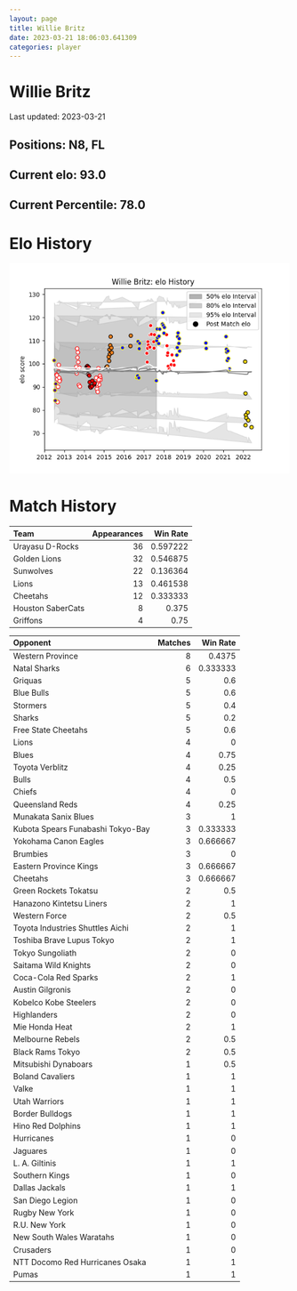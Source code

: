 ```yaml
---  
layout: page  
title: Willie Britz  
date: 2023-03-21 18:06:03.641309  
categories: player  
---
```

# Willie Britz


Last updated: 2023-03-21
## Positions: N8, FL

## Current elo: 93.0

## Current Percentile: 78.0

# Elo History


![elo history](history_WillieBritz.png)
# Match History


| Team              |   Appearances |   Win Rate |
|:------------------|--------------:|-----------:|
| Urayasu D-Rocks   |            36 |   0.597222 |
| Golden Lions      |            32 |   0.546875 |
| Sunwolves         |            22 |   0.136364 |
| Lions             |            13 |   0.461538 |
| Cheetahs          |            12 |   0.333333 |
| Houston SaberCats |             8 |   0.375    |
| Griffons          |             4 |   0.75     |

| Opponent                          |   Matches |   Win Rate |
|:----------------------------------|----------:|-----------:|
| Western Province                  |         8 |   0.4375   |
| Natal Sharks                      |         6 |   0.333333 |
| Griquas                           |         5 |   0.6      |
| Blue Bulls                        |         5 |   0.6      |
| Stormers                          |         5 |   0.4      |
| Sharks                            |         5 |   0.2      |
| Free State Cheetahs               |         5 |   0.6      |
| Lions                             |         4 |   0        |
| Blues                             |         4 |   0.75     |
| Toyota Verblitz                   |         4 |   0.25     |
| Bulls                             |         4 |   0.5      |
| Chiefs                            |         4 |   0        |
| Queensland Reds                   |         4 |   0.25     |
| Munakata Sanix Blues              |         3 |   1        |
| Kubota Spears Funabashi Tokyo-Bay |         3 |   0.333333 |
| Yokohama Canon Eagles             |         3 |   0.666667 |
| Brumbies                          |         3 |   0        |
| Eastern Province Kings            |         3 |   0.666667 |
| Cheetahs                          |         3 |   0.666667 |
| Green Rockets Tokatsu             |         2 |   0.5      |
| Hanazono Kintetsu Liners          |         2 |   1        |
| Western Force                     |         2 |   0.5      |
| Toyota Industries Shuttles Aichi  |         2 |   1        |
| Toshiba Brave Lupus Tokyo         |         2 |   1        |
| Tokyo Sungoliath                  |         2 |   0        |
| Saitama Wild Knights              |         2 |   0        |
| Coca-Cola Red Sparks              |         2 |   1        |
| Austin Gilgronis                  |         2 |   0        |
| Kobelco Kobe Steelers             |         2 |   0        |
| Highlanders                       |         2 |   0        |
| Mie Honda Heat                    |         2 |   1        |
| Melbourne Rebels                  |         2 |   0.5      |
| Black Rams Tokyo                  |         2 |   0.5      |
| Mitsubishi Dynaboars              |         1 |   0.5      |
| Boland Cavaliers                  |         1 |   1        |
| Valke                             |         1 |   1        |
| Utah Warriors                     |         1 |   1        |
| Border Bulldogs                   |         1 |   1        |
| Hino Red Dolphins                 |         1 |   1        |
| Hurricanes                        |         1 |   0        |
| Jaguares                          |         1 |   0        |
| L. A. Giltinis                    |         1 |   1        |
| Southern Kings                    |         1 |   0        |
| Dallas Jackals                    |         1 |   1        |
| San Diego Legion                  |         1 |   0        |
| Rugby New York                    |         1 |   0        |
| R.U. New York                     |         1 |   0        |
| New South Wales Waratahs          |         1 |   0        |
| Crusaders                         |         1 |   0        |
| NTT Docomo Red Hurricanes Osaka   |         1 |   1        |
| Pumas                             |         1 |   1        |